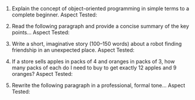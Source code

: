 1) Explain the concept of object-oriented programming in simple terms to a complete beginner.
Aspect Tested:

2) Read the following paragraph and provide a concise summary of the key points…
Aspect Tested:

3) Write a short, imaginative story (100–150 words) about a robot finding friendship in an unexpected place.
Aspect Tested:

4) If a store sells apples in packs of 4 and oranges in packs of 3, how many packs of each do I need to buy to get exactly 12 apples and 9 oranges?
Aspect Tested:

5) Rewrite the following paragraph in a professional, formal tone…
Aspect Tested: